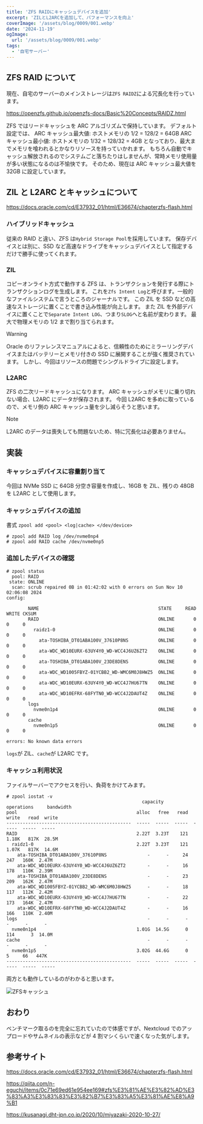 ```yaml
---
title: 'ZFS RAIDにキャッシュデバイスを追加'
excerpt: 'ZILとL2ARCを追加して、パフォーマンスを向上'
coverImage: '/assets/blog/0009/001.webp'
date: '2024-11-19'
ogImage:
  url: '/assets/blog/0009/001.webp'
tags:
  - '自宅サーバー'
---
```


## ZFS RAID について

現在、自宅のサーバーのメインストレージは`ZFS RAIDZ`による冗長化を行っています。

https://openzfs.github.io/openzfs-docs/Basic%20Concepts/RAIDZ.html

ZFS ではリードキャッシュを ARC アルゴリズムで保持しています。
デフォルト設定では、
ARC キャッシュ最大値: ホストメモリの 1/2 = 128/2 = 64GB
ARC キャッシュ最小値: ホストメモリの 1/32 = 128/32 = 4GB
となっており、最大までメモリを喰われるとかなりリソースを持っていかれます。
もちろん自動でキャッシュ解放されるのでシステムごと落ちたりはしませんが、常時メモリ使用量が多い状態になるのは不愉快です。
そのため、現在は ARC キャッシュ最大値を 32GB に設定しています。

## ZIL と L2ARC とキャッシュについて

https://docs.oracle.com/cd/E37932_01/html/E36674/chapterzfs-flash.html

### ハイブリッドキャッシュ

従来の RAID と違い、ZFS は`Hybrid Storage Pool`を採用しています。
保存デバイスとは別に、SSD など高速なドライブをキャッシュデバイスとして指定するだけで勝手に使ってくれます。

### ZIL

コピーオンライト方式で動作する ZFS は、トランザクションを発行する際にトランザクションログを生成します。
これを`Zfs Intent Log`と呼びます。一般的なファイルシステムで言うところのジャーナルです。
この ZIL を SSD などの高速なストレージに置くことで書き込み性能が向上します。
また ZIL を外部デバイスに置くことで`Separate Intent LOG`、つまり`SLOG`へと名前が変わります。
最大で物理メモリの 1/2 まで割り当てられます。

> [!WARNING]
> Oracle のリファレンスマニュアルによると、信頼性のためにミラーリングデバイスまたはバッテリーとメモリ付きの SSD に展開することが強く推奨されています。
> しかし、今回はリソースの問題でシングルドライブに設定します。

### L2ARC

ZFS の二次リードキャッシュになります。
ARC キャッシュがメモリに乗り切れない場合、L2ARC にデータが保存されます。
今回 L2ARC を多めに取っているので、メモリ側の ARC キャッシュ量を少し減らそうと思います。

> [!NOTE]
> L2ARC のデータは喪失しても問題ないため、特に冗長化は必要ありません。

## 実装

### キャッシュデバイスに容量割り当て

今回は NVMe SSD に 64GB 分空き容量を作成し、16GB を ZIL、残りの 48GB を L2ARC として使用します。

### キャッシュデバイスの追加

書式
`zpool add <pool> <log|cache> </dev/device>`

```text:console
# zpool add RAID log /dev/nvme0np4
# zpool add RAID cache /dev/nvme0np5
```

### 追加したデバイスの確認

```text:console
# zpool status
  pool: RAID
 state: ONLINE
  scan: scrub repaired 0B in 01:42:02 with 0 errors on Sun Nov 10 02:06:08 2024
config:

        NAME                                            STATE     READ WRITE CKSUM
        RAID                                            ONLINE       0     0     0
          raidz1-0                                      ONLINE       0     0     0
            ata-TOSHIBA_DT01ABA100V_37610P8NS           ONLINE       0     0     0
            ata-WDC_WD10EURX-63UY4Y0_WD-WCC4J6UZ6ZT2    ONLINE       0     0     0
            ata-TOSHIBA_DT01ABA100V_23DE8DENS           ONLINE       0     0     0
            ata-WDC_WD1005FBYZ-01YCBB2_WD-WMC6M0J8HWZ5  ONLINE       0     0     0
            ata-WDC_WD10EURX-63UY4Y0_WD-WCC4J7HU67TN    ONLINE       0     0     0
            ata-WDC_WD10EFRX-68FYTN0_WD-WCC4J2DAUT4Z    ONLINE       0     0     0
        logs
          nvme0n1p4                                     ONLINE       0     0     0
        cache
          nvme0n1p5                                     ONLINE       0     0     0

errors: No known data errors
```

`logs`が ZIL、`cache`が L2ARC です。

### キャッシュ利用状況

ファイルサーバーでアクセスを行い、負荷をかけてみます。

```text:console
# zpool iostat -v
                                                  capacity     operations     bandwidth
pool                                            alloc   free   read  write   read  write
----------------------------------------------  -----  -----  -----  -----  -----  -----
RAID                                            2.22T  3.23T    121  1.18K   817K  28.5M
  raidz1-0                                      2.22T  3.23T    121  1.07K   817K  14.6M
    ata-TOSHIBA_DT01ABA100V_37610P8NS               -      -     24    247   160K  2.47M
    ata-WDC_WD10EURX-63UY4Y0_WD-WCC4J6UZ6ZT2        -      -     16    178   110K  2.39M
    ata-TOSHIBA_DT01ABA100V_23DE8DENS               -      -     23    209   162K  2.47M
    ata-WDC_WD1005FBYZ-01YCBB2_WD-WMC6M0J8HWZ5      -      -     18    117   112K  2.42M
    ata-WDC_WD10EURX-63UY4Y0_WD-WCC4J7HU67TN        -      -     22    173   164K  2.47M
    ata-WDC_WD10EFRX-68FYTN0_WD-WCC4J2DAUT4Z        -      -     16    166   110K  2.40M
logs                                                -      -      -      -      -      -
  nvme0n1p4                                     1.01G  14.5G      0    114      3  14.0M
cache                                               -      -      -      -      -      -
  nvme0n1p5                                     3.02G  44.6G      0      5     66   447K
----------------------------------------------  -----  -----  -----  -----  -----  -----
```

両方とも動作しているのがわかると思います。

![ZFSキャッシュ](https://www.katori.dev/api/images/01966271-5ef3-73ec-a6b6-2365ecbf52ad.webp)

## おわり

ベンチマーク取るのを完全に忘れていたので体感ですが、Nextcloud でのアップロードやサムネイルの表示などが 4 割マシくらいで速くなった気がします。

## 参考サイト

https://docs.oracle.com/cd/E37932_01/html/E36674/chapterzfs-flash.html

https://qiita.com/n-eguchi/items/0c71e69ed61e954ee169#zfs%E3%81%AE%E3%82%AD%E3%83%A3%E3%83%83%E3%82%B7%E3%83%A5%E3%81%AE%E8%A9%B1

https://kusanagi.dht-jpn.co.jp/2020/10/miyazaki-2020-10-27/
